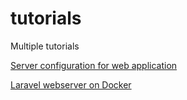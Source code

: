 # tutorials
Multiple tutorials

[Server configuration for web application](https://github.com/a-kryvenko/tutorials/tree/master/docs/ServerConfiguration.md "Server Configuration")

[Laravel webserver on Docker](https://github.com/a-kryvenko/tutorials/tree/master/docs/LaravelWebserver.md "Laravel webserver")